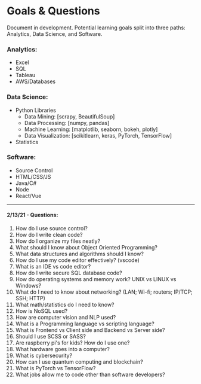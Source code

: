 # Goals & Questions
Document in development. 
Potential learning goals split into three paths: Analytics, Data Science, and Software.


### Analytics:
- Excel
- SQL
- Tableau
- AWS/Databases

### Data Science:
- Python Libraries 
    -   Data Mining: [scrapy, BeautifulSoup]
    -   Data Processing: [numpy, pandas]
    -   Machine Learning: [matplotlib, seaborn, bokeh, plotly]
    -   Data Visualization: [scikitlearn, keras, PyTorch, TensorFlow]
- Statistics

### Software:
- Source Control
- HTML/CSS/JS
- Java/C#
- Node
- React/Vue
---
#### 2/13/21 - Questions:
1. How do I use source control?
2. How do I write clean code?
3. How do I organize my files neatly?
4. What should I know about Object Oriented Programming?
5. What data structures and algorithms should I know?
6. How do I use my code editor effectively? (vscode)
7. What is an IDE vs code editor?
8. How do I write secure SQL database code?
9. How do operating systems and memory work? UNIX vs LINUX vs Windows?
10. What do I need to know about networking? (LAN; Wi-fi; routers; IP/TCP; SSH; HTTP) 
11. What math/statistics do I need to know?
12. How is NoSQL used?
13. How are computer vision and NLP used?
14. What is a Programming language vs scripting language?
15. What is Frontend vs Client side and Backend vs Server side?
16. Should I use SCSS or SASS?
17. Are raspberry pi's for kids? How do I use one?
18. What hardware goes into a computer?
19. What is cybersecurity?
20. How can I use quantum computing and blockchain?
21. What is PyTorch vs TensorFlow?
22. What jobs allow me to code other than software developers?

